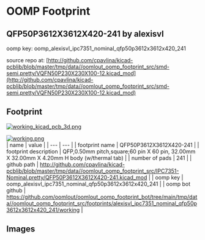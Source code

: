 # OOMP Footprint  
## QFP50P3612X3612X420-241  by alexisvl  
  
oomp key: oomp_alexisvl_ipc7351_nominal_qfp50p3612x3612x420_241  
  
source repo at: [http://github.com/cpavlina/kicad-pcblib/blob/master/tmp/data//oomlout_oomp_footprint_src/smd-semi.pretty/VQFN50P230X230X100-12.kicad_mod](http://github.com/cpavlina/kicad-pcblib/blob/master/tmp/data//oomlout_oomp_footprint_src/smd-semi.pretty/VQFN50P230X230X100-12.kicad_mod)  
## Footprint  
  
[![working_kicad_pcb_3d.png](working_kicad_pcb_3d_600.png)](working_kicad_pcb_3d.png)  
  
[![working.png](working_600.png)](working.png)  
| name | value | 
| --- | --- | 
| footprint name | QFP50P3612X3612X420-241 | 
| footprint description | QFP,0.50mm pitch,square;60 pin X 60 pin, 32.00mm X 32.00mm X 4.20mm H body (w/thermal tab) | 
| number of pads | 241 | 
| github path | http://github.com/cpavlina/kicad-pcblib/blob/master/tmp/data//oomlout_oomp_footprint_src/IPC7351-Nominal.pretty/QFP50P3612X3612X420-241.kicad_mod | 
| oomp key | oomp_alexisvl_ipc7351_nominal_qfp50p3612x3612x420_241 | 
| oomp bot github | https://github.com/oomlout/oomlout_oomp_footprint_bot/tree/main/tmp/data//oomlout_oomp_footprint_src/footprints/alexisvl_ipc7351_nominal_qfp50p3612x3612x420_241/working | 
## Images  
